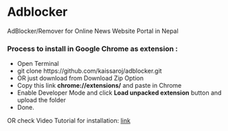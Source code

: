 # Adblocker
AdBlocker/Remover for Online News Website Portal in Nepal 

<h3>Process to install in Google Chrome as extension : </h3>
<ul>
<li> Open Terminal</li>
<li> git clone https://github.com/kaissaroj/adblocker.git </li>
<li> OR just download from Download Zip Option </li>
<li>Copy this link  <strong>chrome://extensions/</strong> and paste in Chrome</li>
<li>Enable Developer Mode and click <strong>Load unpacked extension</strong> button and upload the folder</li>
<li>Done.</li>
</ul>
<p>
</p>
<p>
OR check Video Tutorial for installation: <a href="https://drive.google.com/file/d/1vxB5YlrWlgJhYJPxrULlFPXIsr5ifPs_/view" target="_blank">link</a>
</p>

